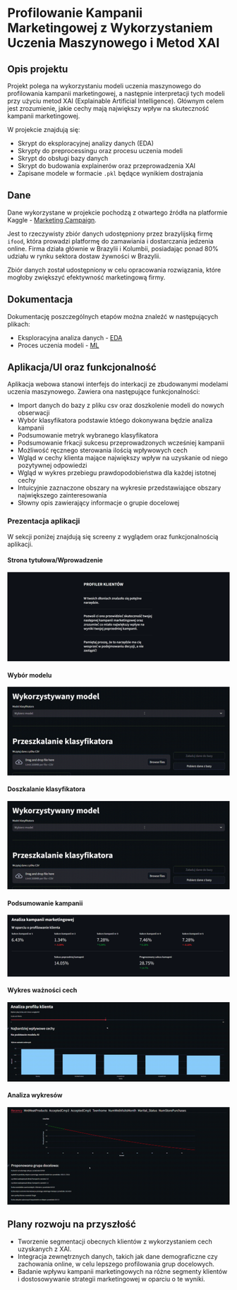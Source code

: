 # Profilowanie Kampanii Marketingowej z Wykorzystaniem Uczenia Maszynowego i Metod XAI

## Opis projektu

Projekt polega na wykorzystaniu modeli uczenia maszynowego do profilowania kampanii marketingowej, a następnie interpretacji tych modeli przy użyciu metod XAI (Explainable Artificial Intelligence). Głównym celem jest zrozumienie, jakie cechy mają największy wpływ na skuteczność kampanii marketingowej.

W projekcie znajdują się:

- Skrypt do eksploracyjnej analizy danych (EDA) 
- Skrypty do preprocessingu oraz procesu uczenia modeli
- Skrypt do obsługi bazy danych
- Skrypt do budowania explainerów oraz przeprowadzenia XAI
- Zapisane modele w formacie `.pkl` będące wynikiem dostrajania 

## Dane

Dane wykorzystane w projekcie pochodzą z otwartego źródła na platformie Kaggle - [Marketing Campaign](https://www.kaggle.com/datasets/rodsaldanha/arketing-campaign).

Jest to rzeczywisty zbiór danych udostępniony przez brazylijską firmę `ifood`, która prowadzi platformę do zamawiania i dostarczania jedzenia online. Firma działa głównie w Brazylii i Kolumbii, posiadając ponad 80% udziału w rynku sektora dostaw żywności w Brazylii.

Zbiór danych został udostępniony w celu opracowania rozwiązania, które mogłoby zwiększyć efektywność marketingową firmy.

## Dokumentacja

Dokumentację poszczególnych etapów można znaleźć w następujących plikach:

- Eksploracyjna analiza danych - [EDA](EDA.md)
- Proces uczenia modeli - [ML](ML.md)

## Aplikacja/UI oraz funkcjonalność

Aplikacja webowa stanowi interfejs do interkacji ze zbudowanymi modelami uczenia maszynowego.
Zawiera ona następujące funkcjonalności:

- Import danych do bazy z pliku csv oraz doszkolenie modeli do nowych obserwacji
- Wybór klasyfikatora podstawie któego dokonywana będzie analiza kampanii
- Podsumowanie metryk wybranego klasyfikatora
- Podsumowanie frkacji sukcesu przeprowadzonych wcześniej kampanii
- Możliwość ręcznego sterowania ilością wpływowych cech
- Wgląd w cechy klienta mające największy wpływ na uzyskanie od niego pozytywnej odpowiedzi
- Wgląd w wykres przebiegu prawdopodobieństwa dla każdej istotnej cechy
- Intuicyjnie zaznaczone obszary na wykresie przedstawiające obszary największego zainteresowania
- Słowny opis zawierający informacje o grupie docelowej

### Prezentacja aplikacji

W sekcji poniżej znajdują się screeny z wyglądem oraz funkcjonalnością aplikacji.

#### Strona tytułowa/Wprowadzenie
![Wprowadzenie](images/wprowadzenie.png)

#### Wybór modelu
![Wybór modelu](images/wybor_klas.gif)

#### Doszkalanie klasyfikatora
![Uczenie](images/wybor_klas.gif)

#### Podsumowanie kampanii
![Sekcja podsumowania](images/kampanie.png)

#### Wykres ważności cech
![Ważność](images/vip.gif)

#### Analiza wykresów
![Wykresy](images/pdp.gif)

## Plany rozwoju na przyszłość

- Tworzenie segmentacji obecnych klientów z wykorzystaniem cech uzyskanych z XAI.
- Integracja zewnętrznych danych, takich jak dane demograficzne czy zachowania online, w celu lepszego profilowania grup docelowych.
- Badanie wpływu kampanii marketingowych na różne segmenty klientów i dostosowywanie strategii marketingowej w oparciu o te wyniki.